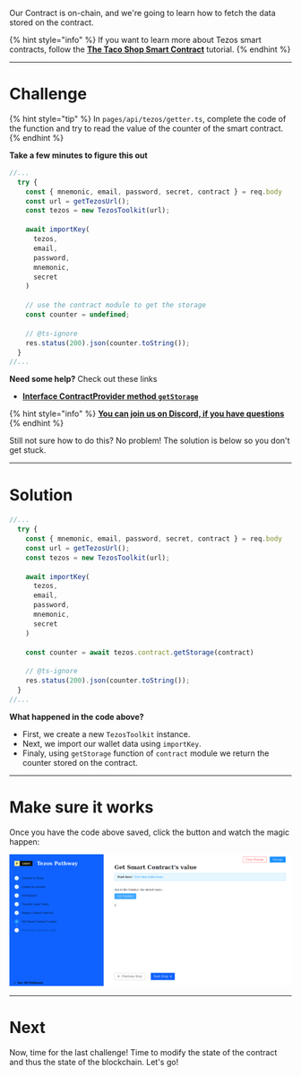 Our Contract is on-chain, and we're going to learn how to fetch the data stored on the contract. 

{% hint style="info" %}
If you want to learn more about Tezos smart contracts, follow the [**The Taco Shop Smart Contract**](https://ligolang.org/docs/tutorials/get-started/tezos-taco-shop-smart-contract) tutorial.
{% endhint %}

------------------------

# Challenge

{% hint style="tip" %}
In `pages/api/tezos/getter.ts`, complete the code of the function and try to read the value of the counter of the smart contract. 
{% endhint %}

**Take a few minutes to figure this out**

```typescript
//...
  try {
    const { mnemonic, email, password, secret, contract } = req.body
    const url = getTezosUrl();
    const tezos = new TezosToolkit(url);

    await importKey(
      tezos,
      email,
      password,
      mnemonic,
      secret
    )

    // use the contract module to get the storage
    const counter = undefined;

    // @ts-ignore
    res.status(200).json(counter.toString());
  } 
//...
```

**Need some help?** Check out these links
* [**Interface ContractProvider method `getStorage`**](https://tezostaquito.io/typedoc/interfaces/_taquito_taquito.contractprovider.html#getstorage)  

{% hint style="info" %}
[**You can join us on Discord, if you have questions**](https://discord.gg/fszyM7K)
{% endhint %}

Still not sure how to do this? No problem! The solution is below so you don't get stuck.

------------------------

# Solution

```typescript
//...
  try {
    const { mnemonic, email, password, secret, contract } = req.body
    const url = getTezosUrl();
    const tezos = new TezosToolkit(url);

    await importKey(
      tezos,
      email,
      password,
      mnemonic,
      secret
    )

    const counter = await tezos.contract.getStorage(contract)

    // @ts-ignore
    res.status(200).json(counter.toString());
  } 
//...
```

**What happened in the code above?**
* First, we create a new `TezosToolkit` instance.
* Next, we import our wallet data using `importKey`.
* Finaly, using `getStorage` function of `contract` module we return the counter stored on the contract.

------------------------

# Make sure it works

Once you have the code above saved, click the button and watch the magic happen:

![](../../../.gitbook/assets/pathways/tezos/tezos-getter.png)

-----------------------------

# Next

Now, time for the last challenge! Time to modify the state of the contract and thus the state of the blockchain. Let's go!
